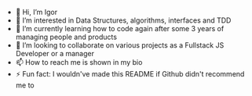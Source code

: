 - 👋 Hi, I’m Igor
- 👀 I’m interested in Data Structures, algorithms, interfaces and TDD
- 🌱 I’m currently learning how to code again after some 3 years of managing people and products
- 💞️ I’m looking to collaborate on various projects as a Fullstack JS Developer or a manager
- 📫 How to reach me is shown in my bio
- ⚡ Fun fact: I wouldn've made this README if Github didn't recommend me to

<!---
iamo0/iamo0 is a ✨ special ✨ repository because its `README.md` (this file) appears on your GitHub profile.
You can click the Preview link to take a look at your changes.
--->
